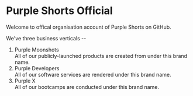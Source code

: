 # Purple Shorts Official

Welcome to offical organisation account of Purple Shorts on GitHub.

We've three business verticals --

1. Purple Moonshots <br> All of our publicly-launched products are created from under this brand name.
2. Purple Developers <br> All of our software services are rendered under this brand name.
3. Purple X <br> All of our bootcamps are conducted under this brand name.
